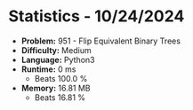 # Statistics - 10/24/2024 

- **Problem:** 951 - Flip Equivalent Binary Trees 
- **Difficulty:** Medium 
- **Language:** Python3 
- **Runtime:** 0 ms 
    - Beats 100.0 % 
- **Memory:** 16.81 MB 
    - Beats 16.81 % 